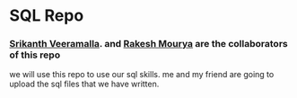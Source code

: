 # SQL Repo

### [Srikanth Veeramalla](https://github.com/srikanth506 "click for github profile"). and [Rakesh Mourya](https://github.com/sirigineedirakesh18 "glick for github profile") are the collaborators of this repo

we will use this repo to use our sql skills. me and my friend are going to upload the sql files that we have written. 
